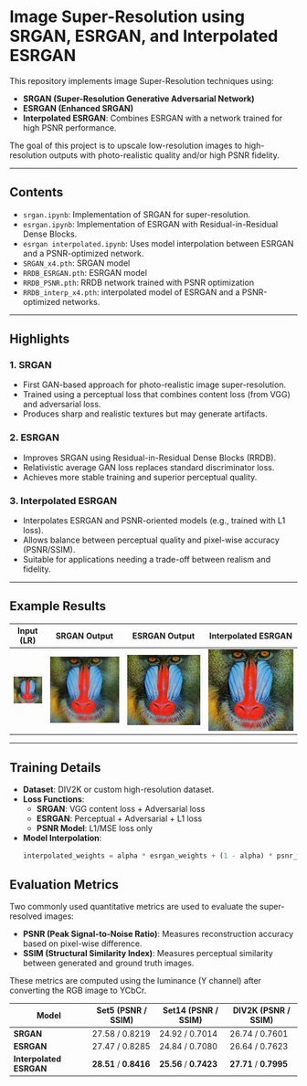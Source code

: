 # Image Super-Resolution using SRGAN, ESRGAN, and Interpolated ESRGAN

This repository implements image Super-Resolution techniques using:

- **SRGAN (Super-Resolution Generative Adversarial Network)**
- **ESRGAN (Enhanced SRGAN)**
- **Interpolated ESRGAN**: Combines ESRGAN with a network trained for high PSNR performance.

The goal of this project is to upscale low-resolution images to high-resolution outputs with photo-realistic quality and/or high PSNR fidelity.

---

## Contents

- `srgan.ipynb`: Implementation of SRGAN for super-resolution.
- `esrgan.ipynb`: Implementation of ESRGAN with Residual-in-Residual Dense Blocks.
- `esrgan interpolated.ipynb`: Uses model interpolation between ESRGAN and a PSNR-optimized network.
- `SRGAN_x4.pth`: SRGAN model
- `RRDB_ESRGAN.pth`: ESRGAN model
- `RRDB_PSNR.pth`: RRDB network trained with PSNR optimization
- `RRDB_interp_x4.pth`: interpolated model of ESRGAN and a PSNR-optimized networks.

---

## Highlights

### 1. **SRGAN**

- First GAN-based approach for photo-realistic image super-resolution.
- Trained using a perceptual loss that combines content loss (from VGG) and adversarial loss.
- Produces sharp and realistic textures but may generate artifacts.

### 2. **ESRGAN**

- Improves SRGAN using Residual-in-Residual Dense Blocks (RRDB).
- Relativistic average GAN loss replaces standard discriminator loss.
- Achieves more stable training and superior perceptual quality.

### 3. **Interpolated ESRGAN**

- Interpolates ESRGAN and PSNR-oriented models (e.g., trained with L1 loss).
- Allows balance between perceptual quality and pixel-wise accuracy (PSNR/SSIM).
- Suitable for applications needing a trade-off between realism and fidelity.

---

## Example Results

| Input (LR)                  | SRGAN Output                           | ESRGAN Output                            | Interpolated ESRGAN                             |
| --------------------------- | -------------------------------------- | ---------------------------------------- | ----------------------------------------------- |
| ![lr](Set14/LR/img_001.png) | ![srgan](SR_images/SR_image_SRGAN.png) | ![esrgan](SR_images/SR_image_ESRGAN.png) | ![interp](SR_images/SR_image_interp_ESRGAN.png) |

---

## Training Details

- **Dataset**: DIV2K or custom high-resolution dataset.
- **Loss Functions**:
  - **SRGAN**: VGG content loss + Adversarial loss
  - **ESRGAN**: Perceptual + Adversarial + L1 loss
  - **PSNR Model**: L1/MSE loss only
- **Model Interpolation**:
  ```python
  interpolated_weights = alpha * esrgan_weights + (1 - alpha) * psnr_weights
  ```

## Evaluation Metrics

Two commonly used quantitative metrics are used to evaluate the super-resolved images:

- **PSNR (Peak Signal-to-Noise Ratio)**: Measures reconstruction accuracy based on pixel-wise difference.
- **SSIM (Structural Similarity Index)**: Measures perceptual similarity between generated and ground truth images.

These metrics are computed using the luminance (Y channel) after converting the RGB image to YCbCr.

| Model                   | Set5 (PSNR / SSIM)     | Set14 (PSNR / SSIM)    | DIV2K (PSNR / SSIM)    |
| ----------------------- | ---------------------- | ---------------------- | ---------------------- |
| **SRGAN**               | 27.58 / 0.8219         | 24.92 / 0.7014         | 26.74 / 0.7601         |
| **ESRGAN**              | 27.47 / 0.8285         | 24.84 / 0.7080         | 26.64 / 0.7623         |
| **Interpolated ESRGAN** | **28.51** / **0.8416** | **25.56** / **0.7423** | **27.71** / **0.7995** |
